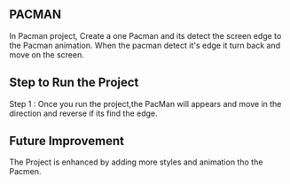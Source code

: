 **PACMAN**
--------------
In Pacman project, Create a one Pacman and its detect the screen edge to the Pacman animation. When the pacman detect it's edge it turn back and move on the screen.

**Step to Run the Project**
-----------------------------
Step 1 : Once you run the project,the PacMan will appears and move in the direction and reverse if its find the edge.

**Future Improvement**
------------------------
The Project is enhanced by adding more styles and animation tho the Pacmen.
